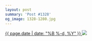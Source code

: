 ```yaml
---
layout: post
summary: 'Post #1328'
og_image: 1328-1280.jpg
---
```


<p>
 <time>
  <a href="/1328">
   {{ page.date | date: "%B %-d, %Y" }}
  </a>
 </time>
 <a href="/1328">
  <img data-taken="3/22/2021" sizes="(min-width: 700px) 50vw, calc(100vw - 2rem)" src="{{ site.assets_url }}/1328-640.jpg" srcset="{{ site.assets_url }}/1328-320.jpg 320w, {{ site.assets_url }}/1328-640.jpg 640w, {{ site.assets_url }}/1328-960.jpg 960w, {{ site.assets_url }}/1328-1280.jpg 1280w"/>
 </a>
</p>
